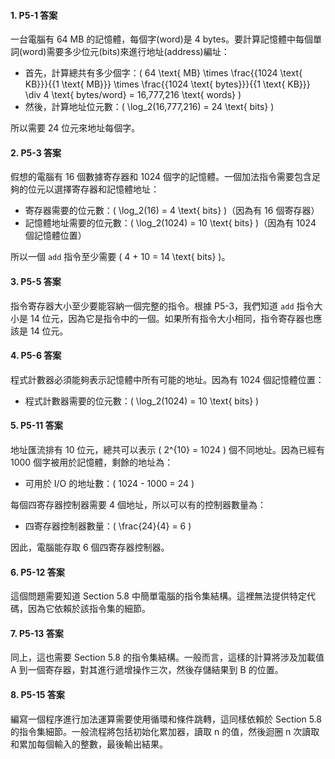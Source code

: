 #### 1. P5-1 答案
一台電腦有 64 MB 的記憶體，每個字(word)是 4 bytes。要計算記憶體中每個單詞(word)需要多少位元(bits)來進行地址(address)編址：

- 首先，計算總共有多少個字：\( 64 \text{ MB} \times \frac{{1024 \text{ KB}}}{{1 \text{ MB}}} \times \frac{{1024 \text{ bytes}}}{{1 \text{ KB}}} \div 4 \text{ bytes/word} = 16,777,216 \text{ words} \)
- 然後，計算地址位元數：\( \log_2(16,777,216) = 24 \text{ bits} \)

所以需要 24 位元來地址每個字。

#### 2. P5-3 答案
假想的電腦有 16 個數據寄存器和 1024 個字的記憶體。一個加法指令需要包含足夠的位元以選擇寄存器和記憶體地址：

- 寄存器需要的位元數：\( \log_2(16) = 4 \text{ bits} \)（因為有 16 個寄存器）
- 記憶體地址需要的位元數：\( \log_2(1024) = 10 \text{ bits} \)（因為有 1024 個記憶體位置）

所以一個 `add` 指令至少需要 \( 4 + 10 = 14 \text{ bits} \)。

#### 3. P5-5 答案
指令寄存器大小至少要能容納一個完整的指令。根據 P5-3，我們知道 `add` 指令大小是 14 位元，因為它是指令中的一個。如果所有指令大小相同，指令寄存器也應該是 14 位元。

#### 4. P5-6 答案
程式計數器必須能夠表示記憶體中所有可能的地址。因為有 1024 個記憶體位置：

- 程式計數器需要的位元數：\( \log_2(1024) = 10 \text{ bits} \)

#### 5. P5-11 答案
地址匯流排有 10 位元，總共可以表示 \( 2^{10} = 1024 \) 個不同地址。因為已經有 1000 個字被用於記憶體，剩餘的地址為：

- 可用於 I/O 的地址數：\( 1024 - 1000 = 24 \)

每個四寄存器控制器需要 4 個地址，所以可以有的控制器數量為：

- 四寄存器控制器數量：\( \frac{24}{4} = 6 \)

因此，電腦能存取 6 個四寄存器控制器。

#### 6. P5-12 答案
這個問題需要知道 Section 5.8 中簡單電腦的指令集結構。這裡無法提供特定代碼，因為它依賴於該指令集的細節。

#### 7. P5-13 答案
同上，這也需要 Section 5.8 的指令集結構。一般而言，這樣的計算將涉及加載值 A 到一個寄存器，對其進行遞增操作三次，然後存儲結果到 B 的位置。

#### 8. P5-15 答案
編寫一個程序進行加法運算需要使用循環和條件跳轉，這同樣依賴於 Section 5.8 的指令集細節。一般流程將包括初始化累加器，讀取 n 的值，然後迴圈 n 次讀取和累加每個輸入的整數，最後輸出結果。
